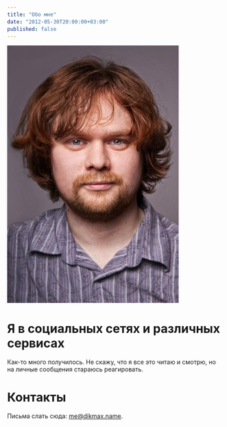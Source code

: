 ```yaml
---
title: "Обо мне"
date: "2012-05-30T20:00:00+03:00"
published: false
---
```


![](/images/photos/me.jpg "Это я")

Я в социальных сетях и различных сервисах
====================

<div class="MojoShare">
<a href="http://www.facebook.com/dikmax" title="Facebook" class="Facebook share square"></a>
<a href="https://www.google.com/+MaximDikun" title="Google+" class="GooglePlus share square"></a>
<a href="http://www.linkedin.com/pub/maxim-dikun/36/389/303" title="LinkedIn" class="Linkedin share square"></a>
<a href="http://vk.com/dikmax" title="VK" class="VK share square"></a>
<a href="http://www.last.fm/user/dikmax" title="last.fm" class="Lastfm share square"></a>
<a href="http://instagram.com/dikmax" title="Instagram" class="Instagram share square"></a>
<a href="https://foursquare.com/dikmax" title="Foursquare" class="Foursquare share square"></a>
<a href="https://github.com/dikmax" title="GitHub" class="Github share square"></a>
<a href="http://stackoverflow.com/users/682727/dikmax" title="StackOverflow" class="Stackoverflow share square"></a>
<a href="https://twitter.com/dikmax" title="Twitter" class="Twitter share square"></a>
<a href="http://www.youtube.com/user/zabeydikmax" title="YouTube" class="YouTube share square"></a>
</div>

Как-то много получилось. Не скажу, что я все это читаю и смотрю, но на личные сообщения стараюсь реагировать.

Контакты
========

Письма слать сюда: [me@dikmax.name](mailto:me@dikmax.name).

